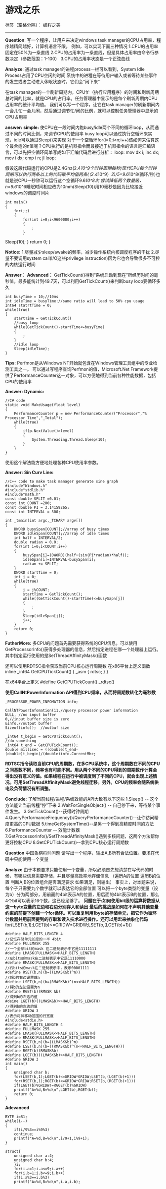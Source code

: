 ﻿# 游戏之乐

标签（空格分隔）： 编程之美

---
**Question**:
写一个程序，让用户来决定windows task manager的CPU占用率，程序越精简越好，计算机语言不限。
例如，可以实现下面三种情况
1.CPU的占用率固定在50%为一条直线
2.CPU的占用率为一条直线，但是具体占用率由命令行参数决定（参数范围：1-100）
3.CPU的占用率状态是一个正弦曲线

**Analyze**:
通过task manager的进程process一栏可以看到，System Idle Process占用了CPU空闲的时间
系统中的进程在等待用户输入或者等待某些事件的发生或者主动进入休眠状态时，它们会“闲下来”

在task manager的一个刷新周期内，CPU忙（执行应用程序）的时间和刷新周期总时间的比率，就是CPU的占用率。任务管理器中显示的是每个刷新周期内CPU占用率的统计平均值。
我们可以写一个程序，让它在task manager的刷新期间内一会儿忙一会儿闲，然后通过调节忙/闲的比例，就可以控制任务管理器中显示的CPU占用率

**answer:**
**simple:**
使CPU在一段时间内跑busy/idle两个不同的循环loop，从而通过不同的时间比例，来调节CPU的使用率
busy loop可以通过执行空循环来实现，idle可以通过Sleep()来实现
对于一个空循环for(i=0;i<n;i++)该如何来估算这个最合适的n值呢？CPU执行的是机器指令而最接近于机器指令的语言是汇编语言，可以先把空循环简单写成如下汇编代码后进行分析：
loop:
mov dx i;
inc dx;
mov i dx;
cmp i n;
jl loop;

假设这段代码运行的CPU是2.4Ghz(2.4*10^9个时钟周期每秒)现代CPU每个时钟周期可以执行两条以上的代码取平均值两条(（2.4*10^9）*2)/5=9.6*10^8(循环/秒)也就是说CPU一秒钟可以运行这个空循环9.6*10^8次
尝试降低两个数量级，n=9.6*10^6睡眠时间相应改为10mm(Sleep(10))用10毫秒是因为比较接近windows的调度时间片

    int main()
    {
        for(;;)
        {
            for(int i=0;i<9600000;i++)
            {
                ;
            }
 Sleep(10);
        }
        return 0;
    }


**Notice:**
1.尽量减少sleep/awake的频率，减少操作系统内核调度程序的干扰
2.尽量不要调用system call(I/O这些privilege instruction)因为它也会导致很多不可控的内核运行时间

**Answer：**
**Advanced：**
GetTickCount()得到“系统启动到现在”所经历时间的毫秒值，最多能统计到49.7天，可以利用GetTickCount()来判断busy loop要循环多久

    int busyTime = 10;//10ms
    int idleTime = busyTime://same ratio will lead to 50% cpu usage
    Int64 statrtTime = 0;
    while(true)
    {
        startTime = GetTickCount()
        //busy loop
        while(GetTickCount()-startTime<=busyTime)
        {
            ;
        }
        //idle loop
        Sleep(idleTime);
    }
    
    
**Tips:**
Perfmon是从Windows NT开始就包含在Windows管理工具组中的专业检测工具之一。
可以通过写程序查询Perfmon的值，Microsoft.Net Framework提供了PerformanceCounter这一对象，可以方便地得到当前各种性能数据，包括CPU的使用率

**Answer:**
**Dynamic:**

    //C# code
    static void MakeUsage(float level)
    {
        PerformanceCounter p = new PerformanceCounter("Processor","% Processor Time","_Total");
        while(true)
        {
            if(p.NextValue()>level)
            {
                System.Threading.Thread.Sleep(10);
            }
        }
    }



使用这个解法能方便地处理各种CPU使用率参数。


**Answer:**
**Sin Curv Line:**

    //C++ code to make task manager generate sine graph
    #include"Windows.h"
    #include"stdlib.h"
    #include"math.h"
    const double SPLIT =0.01;
    const int COUNT =200;
    const double PI = 3.14159265;
    const int INTERVAL = 300;
    
    int _tmain(int argc,_TCHAR* argv[])
    {
        DWORD busySpan[COUNT];//array of busy times
        DWORD idleSpan[COUNT];//array of idle times
        int half = INTERVAL/2;
        double radian = 0.0;
        for(int i=0;i<COUNT;i++)
        {
            busySpan[i]=(DWORD)(half+(sin(PI*radian)*half));
            idleSpan[i]=INTERVAL-busySpan[i];
            radian += SPLIT;
        }
        DWORD startTime = 0;
        int j = 0;
        while(true)
        {
            j = j%COUNT;
            startTime = GetTickCount();
            while((GetTickCount()-startTime)<=busySapn[j])
            {
                ;
            }
            Sleep(idleSpan[j]);
            j++;
        }
        return 0;
    }
    
    

**FutherMore:**
多CPU的问题首先需要获得系统的CPU信息。可以使用GetProcessorInfo()获得多处理器的信息，然后指定进程在哪一个处理器上运行。其中指定运行使用的是SetThreadAffinityMask()函数

还可以使用RDTSC指令获取当前CPU核心运行周期数
在x86平台上定义函数
inline _int64 GetCPUTickCount()
{
    _asm
    {
        rdtsc;
    }
}

在x64平台上定义
#define GetCPUTickCount() _rdtsc()

**使用CallNtPowerInformation API得到CPU频率，从而将周期数转化为毫秒数**

    _PROCESSOR_POWER_INFOMATION info;
    
    CallNTPowerInfomation(11,//query processor power information
    NULL, //no input buffer
    0,//input buffer size is zero
    &info,//output buffer
    Sizeof(info));  //outbuf size
    
    _int64 t_begin = GetCPUTickCount();
    //do something
    _int64 t_end = GetCPUTickCount();
    double millisec = ((double)t_end-(double)t_begin)/(double)info.CurrentMhz;
    
    
**RDTSC指令读取当前CPU的周期数，在多CPU系统中，这个周期数在不同的CPU之间基数不同，频率也有可能不同。用从两个不同的CPU得到的周期数作计算会得出没有意义的值。如果线程在运行中被调度到了不同的CPU，就会出现上述情况。可用SetThreadAffinityMask避免线程迁移。另外，CPU的频率会随系统供电及负荷情况有所调整。**

**Conclude:**
了解当前线程/进程/系统效能的API大致有以下这些
1.Sleep() -- 这个方法能让当前线程“停”下来
2.WaitForSingleObject() -- 自己停下来，等待某个事件发生。
3.GetTickCount()--获得时钟周期
4.QueryPerformanceFrequency()/QueryPerformanceCounter()--让你访问精度更高的CPU数据
5.timeGetSystemTime()--是另一个得到高精度时间的方法
6.PerformanceCounter -- 效能计数器
7.GetProcessorInfo()/SetThreadAffinityMask()遇到多核问题，这两个方法帮你更好控制CPU
8.GetCPUTickCount()--拿到CPU核心运行周期数


**Question**
中国象棋将帅问题
请写出一个程序，输出A,B所有合法位置。要求在代码中只能使用一个变量

**Analyze**
由于本题要求只能使用一个变量，所以必须首先想清楚在写代码的时候，有哪些信息需要存储，并且尽量高效率地存储信息
（遍历A的位置
    遍历B的位置
        判断A,B的位置组合是否满足要求
            如果满足，则输出）
    事实上，对本题来说，每个子只需要九个数字就可以表达它的全部位置
    可以把一个byte类型的变量（设为b）分为两部分，用前面的4bit表示A的位置，用后面的4bit表示B的位置，那么4个bit可以表示16个数，这已经足够了。
    **问题在于:如何使用bit级的运算将数据从这一byte变量的左边和右边分别存入和读出**
    **最后的挑战是如何在不声明其他变量约束的前提下创建一个for循环。可以重复利用1byte的存储单元，把它作为循环计数器并用前面提到的存取和读入技术进行操作。还可以用宏来抽象化代码**
    for(LSET(b,1);LGET(b)<=GRIDW*GRIDW;LSET(b,(LGET(b)+1)))
    
    #define HALF_BITS_LENGTH 4
    //记忆存储单元长度的一半 4bit
    #define FULLMASK 255
    //一个全部bit的mask 在二进制表示中它是11111111
    #define LMASK(FULLMASK<<HALF_BITS_LENGTH)
    //左bits的mask在二进制表示中它是11110000
    #define RMASK(FULLMASK>>HALF_BITS_LENGTH)
    //右bits的mask在二进制表示中，表示00001111
    #define RSET(b,n)(b=((LMASK&b)^n))
    //将b的右边设置成n
    #define LSET(b,n)(b=(RMASK&b)^(n<<HALF_BITS_LENGTH))
    //将b的左边设置为n
    #define RGET(b)(RMASK &b)
    //得到b的右边的值
    #deine LGET(b)((LMASK&b)>>HALF_BITS_LENGTH)
    //得到b的左边的值
    #define GRIDW 3
    //表示将帅移动范围的行宽度
    #include<stdio.h>
    #define HALF_BITS_LENGTH 4
    #define FULLMASK 255
    #define LMASK(FULLMASK<<HALF_BITS_LENGTH)
    #define RMASK(FULLMASK>>HALF_BITS_LENGTH)
    #define RSET(b,n)(b=((LMASK&b)^n)
    #define LSET(b,n)(b=((RMASK&b)^(n<<HALF_BITS_LENGTH)))
    #define RGET(b)(RMASK&b)
    #define LGET(b)((LMASK&b)>>HALF_BITS_LENGTH)
    #define GRIDW 3
    int main()
    {
        unsigned char b;
        for(LSET(b,1);LGET(b)<=GRIDW*GRIDW;LSET(b,(LGET(b)+1)))
        for(RSET(b,1);RGET(b)<=GRIDW*GRIDW;RSET(b,(RGET(b)+1)))
        if(LGET(b)%GRIDW!=RGGET(b)%GRIDW)
        printf("A=%d,B=%d\n",LGET(b),RGET(b));
        return 0;
    }
    
    
    
**Adevanced**

    BYTE i=81;
    while(i--)
    {
        if(i/9%3==i%9%3)
        continue;
        printf("A=%d,B=%d\n",i/9+1,i%9+1);
    }
    
    struct{
        unsigned char a:4;
        unsigned char b:4;
        }i;
        for(i.a=1;i.a<=9;i.a++)
        for(i.b=1;i.b<=9;i.b++)
        if(i.a%3==i.b%3)
        printf("A=%d,B=%d\n",i.a,i.b);
        